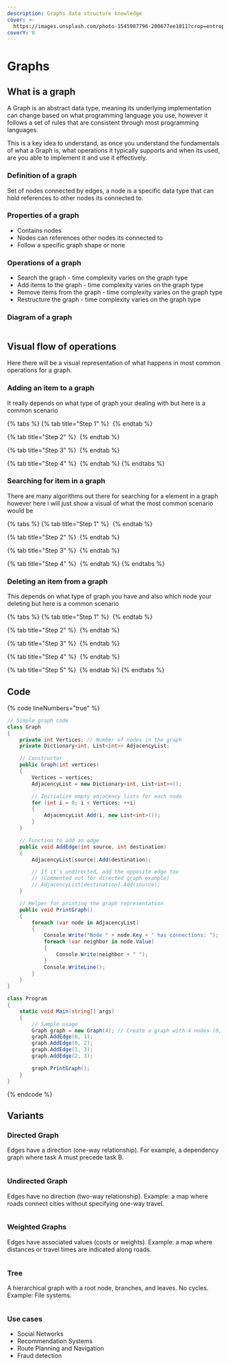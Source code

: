 ```yaml
---
description: Graphs data structure knowledge
cover: >-
  https://images.unsplash.com/photo-1545987796-200677ee1011?crop=entropy&cs=srgb&fm=jpg&ixid=M3wxOTcwMjR8MHwxfHNlYXJjaHwxfHxuZXR3b3JrfGVufDB8fHx8MTcwODk3MzI0MHww&ixlib=rb-4.0.3&q=85
coverY: 0
---
```


# Graphs

## What is a graph

A Graph is an abstract data type, meaning its underlying implementation can change based on what programming language you use, however it follows a set of rules that are consistent through most programming languages.

This is a key idea to understand, as once you understand the fundamentals of what a Graph  is, what operations it typically supports and when its used, are you able to implement it and use it effectively.

### Definition of a graph

Set of nodes connected by edges, a node is a specific data type that can hold references to other nodes its connected to.

### Properties of a graph

* Contains nodes
* Nodes can references other nodes its connected to
* Follow a specific graph shape or none

### Operations of a graph

* Search the graph - time complexity varies on the graph type
* Add items to the graph - time complexity varies on the graph type
* Remove items from the graph - time complexity varies on the graph type
* Restructure the graph - time complexity varies on the graph type

### Diagram of a graph

<img src="../../.gitbook/assets/file.excalidraw (9).svg" alt="" class="gitbook-drawing">

## Visual flow of operations

Here there will be a visual representation of what happens in most common operations for a graph.

### Adding an item to a graph

It really depends on what type of graph your dealing with but here is a common scenario

{% tabs %}
{% tab title="Step 1" %}
<img src="../../.gitbook/assets/file.excalidraw (57).svg" alt="" class="gitbook-drawing">
{% endtab %}

{% tab title="Step 2" %}
<img src="../../.gitbook/assets/file.excalidraw (58).svg" alt="" class="gitbook-drawing">
{% endtab %}

{% tab title="Step 3" %}
<img src="../../.gitbook/assets/file.excalidraw (59).svg" alt="" class="gitbook-drawing">
{% endtab %}

{% tab title="Step 4" %}
<img src="../../.gitbook/assets/file.excalidraw (60).svg" alt="" class="gitbook-drawing">
{% endtab %}
{% endtabs %}

### Searching for item in a graph

There are many algorithms out there for searching for a element in a graph however here i will just show a visual of what the most common scenario would be

{% tabs %}
{% tab title="Step 1" %}
<img src="../../.gitbook/assets/file.excalidraw (5) (1) (1).svg" alt="" class="gitbook-drawing">
{% endtab %}

{% tab title="Step 2" %}
<img src="../../.gitbook/assets/file.excalidraw (6) (1) (1).svg" alt="" class="gitbook-drawing">
{% endtab %}

{% tab title="Step 3" %}
<img src="../../.gitbook/assets/file.excalidraw (7) (1).svg" alt="" class="gitbook-drawing">
{% endtab %}

{% tab title="Step 4" %}
<img src="../../.gitbook/assets/file.excalidraw (8).svg" alt="" class="gitbook-drawing">
{% endtab %}
{% endtabs %}

### Deleting an item from a graph

This depends on what type of graph you have and also which node your deleting but here is a common scenario&#x20;

{% tabs %}
{% tab title="Step 1" %}
<img src="../../.gitbook/assets/file.excalidraw (6) (1).svg" alt="" class="gitbook-drawing">
{% endtab %}

{% tab title="Step 2" %}
<img src="../../.gitbook/assets/file.excalidraw (1) (1) (1).svg" alt="" class="gitbook-drawing">
{% endtab %}

{% tab title="Step 3" %}
<img src="../../.gitbook/assets/file.excalidraw (2) (1) (1).svg" alt="" class="gitbook-drawing">
{% endtab %}

{% tab title="Step 4" %}
<img src="../../.gitbook/assets/file.excalidraw (3) (1) (1).svg" alt="" class="gitbook-drawing">
{% endtab %}

{% tab title="Step 5" %}
<img src="../../.gitbook/assets/file.excalidraw (4) (1) (1).svg" alt="" class="gitbook-drawing">
{% endtab %}
{% endtabs %}

## Code

{% code lineNumbers="true" %}
```csharp
// Simple graph code
class Graph
{
    private int Vertices; // Number of nodes in the graph
    private Dictionary<int, List<int>> AdjacencyList;

    // Constructor
    public Graph(int vertices)
    {
        Vertices = vertices;
        AdjacencyList = new Dictionary<int, List<int>>();

        // Initialize empty adjacency lists for each node
        for (int i = 0; i < Vertices; ++i)
        {
            AdjacencyList.Add(i, new List<int>());
        }
    }

    // Function to add an edge
    public void AddEdge(int source, int destination)
    {
        AdjacencyList[source].Add(destination);

        // If it's undirected, add the opposite edge too 
        // (Commented out for directed graph example)
        // AdjacencyList[destination].Add(source);
    }

    // Helper for printing the graph representation
    public void PrintGraph()
    {
        foreach (var node in AdjacencyList)
        {
            Console.Write("Node " + node.Key + " has connections: ");
            foreach (var neighbor in node.Value)
            {
                Console.Write(neighbor + " ");
            }
            Console.WriteLine();
        }
    }
}

class Program
{
    static void Main(string[] args)
    {
        // Sample usage
        Graph graph = new Graph(4); // Create a graph with 4 nodes (0, 1, 2, 3)
        graph.AddEdge(0, 1);
        graph.AddEdge(0, 2);
        graph.AddEdge(1, 3);
        graph.AddEdge(2, 3);

        graph.PrintGraph(); 
    }
}

```
{% endcode %}

## Variants

### Directed Graph

Edges have a direction (one-way relationship). For example, a dependency graph where task A must precede task B.

<figure><img src="../../.gitbook/assets/Directed_graph_no_background.svg.png" alt=""><figcaption></figcaption></figure>

### Undirected Graph

Edges have no direction (two-way relationship). Example: a map where roads connect cities without specifying one-way travel.

<figure><img src="../../.gitbook/assets/Screenshot 2024-02-29 170817.png" alt=""><figcaption></figcaption></figure>

### **Weighted** Graphs

Edges have associated values (costs or weights). Example: a map where distances or travel times are indicated along roads.

<figure><img src="../../.gitbook/assets/w-graph.webp" alt=""><figcaption></figcaption></figure>

### Tree

A hierarchical graph with a root node, branches, and leaves. No cycles. Example: File systems.

<figure><img src="../../.gitbook/assets/270px-Tree_graph.svg.png" alt=""><figcaption></figcaption></figure>

### Use cases

* Social Networks
* Recommendation Systems&#x20;
* Route Planning and Navigation
* Fraud detection
